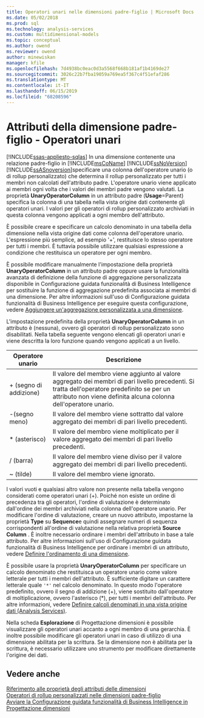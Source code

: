 ```yaml
---
title: Operatori unari nelle dimensioni padre-figlio | Microsoft Docs
ms.date: 05/02/2018
ms.prod: sql
ms.technology: analysis-services
ms.custom: multidimensional-models
ms.topic: conceptual
ms.author: owend
ms.reviewer: owend
author: minewiskan
manager: kfile
ms.openlocfilehash: 7d4938bc0eac0d3a5568f668b181af1b4169de27
ms.sourcegitcommit: 3026c22b7fba19059a769ea5f367c4f51efaf286
ms.translationtype: MT
ms.contentlocale: it-IT
ms.lasthandoff: 06/15/2019
ms.locfileid: "68208596"
---
```

# <a name="parent-child-dimension-attributes---unary-operators"></a>Attributi della dimensione padre-figlio - Operatori unari
[!INCLUDE[ssas-appliesto-sqlas](../../includes/ssas-appliesto-sqlas.md)]
  In una dimensione contenente una relazione padre-figlio in [!INCLUDE[msCoName](../../includes/msconame-md.md)] [!INCLUDE[ssNoVersion](../../includes/ssnoversion-md.md)] [!INCLUDE[ssASnoversion](../../includes/ssasnoversion-md.md)]specificare una colonna dell'operatore unario (o di rollup personalizzato) che determina il rollup personalizzato per tutti i membri non calcolati dell'attributo padre. L'operatore unario viene applicato ai membri ogni volta che i valori dei membri padre vengono valutati. La proprietà **UnaryOperatorColumn** in un attributo padre (**Usage**=Parent) specifica la colonna di una tabella nella vista origine dati contenente gli operatori unari. I valori per gli operatori di rollup personalizzato archiviati in questa colonna vengono applicati a ogni membro dell'attributo.  
  
 È possibile creare e specificare un calcolo denominato in una tabella della dimensione nella vista origine dati come colonna dell'operatore unario. L'espressione più semplice, ad esempio '+', restituisce lo stesso operatore per tutti i membri. È tuttavia possibile utilizzare qualsiasi espressione a condizione che restituisca un operatore per ogni membro.  
  
 È possibile modificare manualmente l'impostazione della proprietà **UnaryOperatorColumn** in un attributo padre oppure usare la funzionalità avanzata di definizione della funzione di aggregazione personalizzata disponibile in Configurazione guidata funzionalità di Business Intelligence per sostituire la funzione di aggregazione predefinita associata ai membri di una dimensione. Per altre informazioni sull'uso di Configurazione guidata funzionalità di Business Intelligence per eseguire questa configurazione, vedere [Aggiungere un'aggregazione personalizzata a una dimensione](../../analysis-services/multidimensional-models/bi-wizard-add-a-custom-aggregation-to-a-dimension.md).  
  
 L'impostazione predefinita della proprietà **UnaryOperatorColumn** in un attributo è (nessuna), ovvero gli operatori di rollup personalizzato sono disabilitati. Nella tabella seguente vengono elencati gli operatori unari e viene descritta la loro funzione quando vengono applicati a un livello.  
  
|Operatore unario|Descrizione|  
|--------------------|-----------------|  
|+ (segno di addizione)|Il valore del membro viene aggiunto al valore aggregato dei membri di pari livello precedenti. Si tratta dell'operatore predefinito se per un attributo non viene definita alcuna colonna dell'operatore unario.|  
|-(segno meno)|Il valore del membro viene sottratto dal valore aggregato dei membri di pari livello precedenti.|  
|* (asterisco)|Il valore del membro viene moltiplicato per il valore aggregato dei membri di pari livello precedenti.|  
|/ (barra)|Il valore del membro viene diviso per il valore aggregato dei membri di pari livello precedenti.|  
|~ (tilde)|Il valore del membro viene ignorato.|  
  
 I valori vuoti e qualsiasi altro valore non presente nella tabella vengono considerati come operatori unari (+). Poiché non esiste un ordine di precedenza tra gli operatori, l'ordine di valutazione è determinato dall'ordine dei membri archiviati nella colonna dell'operatore unario. Per modificare l'ordine di valutazione, creare un nuovo attributo, impostarne la proprietà **Type** su **Sequence**e quindi assegnare numeri di sequenza corrispondenti all'ordine di valutazione nella relativa proprietà **Source Column** . È inoltre necessario ordinare i membri dell'attributo in base a tale attributo. Per altre informazioni sull'uso di Configurazione guidata funzionalità di Business Intelligence per ordinare i membri di un attributo, vedere [Definire l'ordinamento di una dimensione](../../analysis-services/multidimensional-models/bi-wizard-define-the-ordering-for-a-dimension.md).  
  
 È possibile usare la proprietà **UnaryOperatorColumn** per specificare un calcolo denominato che restituisca un operatore unario come valore letterale per tutti i membri dell'attributo. È sufficiente digitare un carattere letterale quale `'*'` nel calcolo denominato. In questo modo l'operatore predefinito, ovvero il segno di addizione (+), viene sostituito dall'operatore di moltiplicazione, ovvero l'asterisco (*), per tutti i membri dell'attributo. Per altre informazioni, vedere [Definire calcoli denominati in una vista origine dati &#40;Analysis Services&#41;](../../analysis-services/multidimensional-models/define-named-calculations-in-a-data-source-view-analysis-services.md).  
  
 Nella scheda **Esplorazione** di Progettazione dimensioni è possibile visualizzare gli operatori unari accanto a ogni membro di una gerarchia. È inoltre possibile modificare gli operatori unari in caso di utilizzo di una dimensione abilitata per la scrittura. Se la dimensione non è abilitata per la scrittura, è necessario utilizzare uno strumento per modificare direttamente l'origine dei dati.  
  
## <a name="see-also"></a>Vedere anche  
 [Riferimento alle proprietà degli attributi delle dimensioni](../../analysis-services/multidimensional-models/dimension-attribute-properties-reference.md)   
 [Operatori di rollup personalizzati nelle dimensioni padre-figlio](../../analysis-services/multidimensional-models/parent-child-dimension-attributes-custom-rollup-operators.md)   
 [Avviare la Configurazione guidata funzionalità di Business Intelligence in Progettazione dimensioni](../../analysis-services/multidimensional-models/database-dimensions-bi-wizard-in-dimension-designer.md)  
  
  
